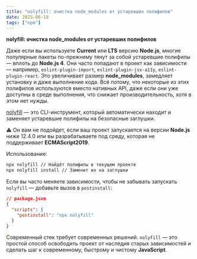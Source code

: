 ```yaml
---
title: "nolyfill: очистка node_modules от устаревших полифилов"
date: 2025-06-18
tags: ["npm"]
---
```


**nolyfill: очистка node_modules от устаревших полифилов**

Даже если вы используете **Current** или **LTS** версию **Node.js**, многие популярные пакеты по-прежнему тянут за собой устаревшие полифилы — вплоть до **Node.js 4**.
Они часто попадают в проект как зависимости — например, `eslint-plugin-import`, `eslint-plugin-jsx-a11y`, `eslint-plugin-react`.
Это увеличивает размер **node_modules**, замедляет установку и даже выполнение кода.
Всё потому, что некоторые из этих полифилов используются вместо нативных API, даже если они уже доступны в среде выполнения, что снижает производительность, хотя в этом нет нужды.

[nolyfill](https://www.npmjs.com/package/nolyfill) — это CLI-инструмент, который автоматически находит и заменяет устаревшие полифилы на безопасные заглушки.

⚠️ Он вам не подойдет, если ваш проект запускается на версии **Node.js** ниже 12.4.0 или вы разрабатываете под среду, которая не поддерживает **ECMAScript2019**.

Использование:

```bash
npx nolyfill // Найдёт полифилы в текущем проекте
npx nolyfill install // Заменит их на заглушки
```

Если вы часто меняете зависимости, чтобы не забывать запускать `nolyfill` — добавьте вызов в `postinstall`:

```json
// package.json
{
  "scripts": {
    "postinstall": "npx nolyfill"
  }
}
```

Современный стек требует современных решений.
`nolyfill` — это простой способ освободить проект от наследия старых зависимостей и сделать шаг к современному, быстрому и чистому **JavaScript**.
